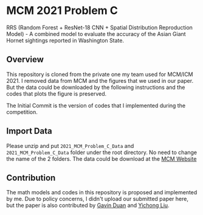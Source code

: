 # MCM 2021 Problem C
RRS (Random Forest + ResNet-18 CNN + Spatial Distribution Reproduction Model) - A combined model to evaluate the accuracy of the Asian Giant Hornet sightings reported in Washington State.

## Overview
This repository is cloned from the private one my team used for MCM/ICM 2021. I removed data from MCM and the figures that we used in our paper. But the data could be downloaded by the following instructions and the codes that plots the figure is preserved.  
  
The Initial Commit is the version of codes that I implemented during the competition.

## Import Data
Please unzip and put `2021_MCM_Problem_C_Data` and `2021_MCM_Problem_C_Data` folder under the root directory. No need to change the name of the 2 folders. The data could be download at the [MCM Website](https://www.comap.com/undergraduate/contests/mcm/contests/2021/problems/)

## Contribution
The math models and codes in this repository is proposed and implemented by me. Due to policy concerns, I didn't upload our submitted paper here, but the paper is also contributed by [Gavin Duan](https://github.com/GavinDuan513) and [Yichong Liu](https://github.com/YiChong-Liu).
